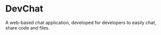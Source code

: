 DevChat
=======

A web-based chat application, developed for developers to easily chat, share code and files.
